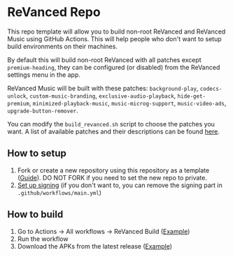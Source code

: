 # ReVanced Repo
This repo template will allow you to build non-root ReVanced and ReVanced Music using GitHub Actions. This will help people who don't want to setup build environments on their machines.

By default this will build non-root ReVanced with all patches except `premium-heading`, they can be configured (or disabled) from the ReVanced settings menu in the app.

ReVanced Music will be built with these patches: `background-play`, `codecs-unlock`, `custom-music-branding`, `exclusive-audio-playback`, `hide-get-premium`, `minimized-playback-music`, `music-microg-support`, `music-video-ads`, `upgrade-button-remover`.

You can modify the `build_revanced.sh` script to choose the patches you want. A list of available patches and their descriptions can be found [here](https://github.com/LeddaZ/revanced-patches).

## How to setup
1. Fork or create a new repository using this repository as a template ([Guide](https://docs.github.com/en/repositories/creating-and-managing-repositories/creating-a-repository-from-a-template)). DO NOT FORK if you need to set the new repo to private.
2. [Set up signing](signing.md) (if you don't want to, you can remove the signing part in `.github/workflows/main.yml`)

## How to build
1. Go to Actions -> All workflows -> ReVanced Build ([Example](images/workflow_run.png))
2. Run the workflow
3. Download the APKs from the latest release ([Example](images/build_release.png))
